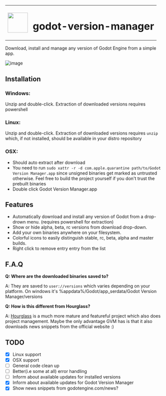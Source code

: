 <table><tr width=64px><td><img height=64px src="https://user-images.githubusercontent.com/526829/169241046-3087a41d-9606-43ab-90ae-ee0055bef039.png"/></td><td><h1>godot-version-manager</h1></td></tr></table>
  
Download, install and manage any version of Godot Engine from a simple app. 

![image](https://user-images.githubusercontent.com/526829/169240992-08fe1939-4d97-4577-b989-dda0901aa731.png)

## Installation
### Windows:
Unzip and double-click. Extraction of downloaded versions requires powershell
### Linux:
Unzip and double-click. Extraction of downloaded versions requires `unzip` which, if not installed, should be available in your distro repository
### OSX:
- Should auto extract after download
- You need to run `sudo xattr -r -d com.apple.quarantine path/to/Godot Version Manager.app` since unsigned binaries get marked as untrusted otherwise. Feel free to build the project yourself if you don't trust the prebuilt binaries
- Double click Godot Version Manager.app

## Features
- Automatically download and install any version of Godot from a drop-drown menu. (requires powershell for extraction)
- Show or hide alpha, beta, rc versions from download drop-down. 
- Add your own binaries anywhere on your filesystem. 
- Colorful icons to easily distinguish stable, rc, beta, alpha and master builds. 
- Right click to remove entry entry from the list

## F.A.Q
**Q: Where are the downloaded binaries saved to?**

A: They are saved to `user://versions` which varies depending on your platform. On windows it's %appdata%/Godot/app_serdata/Godot Version Manager/versions

**Q: How is this different from Hourglass?**

A: [Hourglass](https://hourglass.jwestman.net/) is a much more mature and featureful project which also does project management. Maybe the only advantage GVM has is that it also downloads news snippets from the official website :)

## TODO
- [x] Linux support
- [x] OSX support
- [ ] General code clean up
- [ ] Better(i.e some at all) error handling
- [ ] Inform about available updates for installed versions
- [x] Inform about available updates for Godot Version Manager
- [x] Show news snippets from godotengine.com/news?
